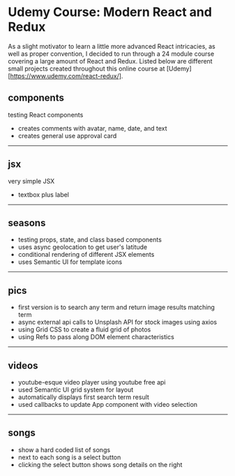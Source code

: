 # Udemy Course: Modern React and Redux

As a slight motivator to learn a little more advanced React intricacies, as well as proper convention, I decided to run through a 24 module course covering a large amount of React and Redux. Listed below are different small projects created throughout this online course at [Udemy][https://www.udemy.com/react-redux/].

## components

testing React components

- creates comments with avatar, name, date, and text
- creates general use approval card

---

## jsx

very simple JSX

- textbox plus label

---

## seasons

- testing props, state, and class based components
- uses async geolocation to get user's latitude
- conditional rendering of different JSX elements
- uses Semantic UI for template icons

---

## pics

- first version is to search any term and return image results matching term
- async external api calls to Unsplash API for stock images using axios
- using Grid CSS to create a fluid grid of photos
- using Refs to pass along DOM element characteristics

---

## videos

- youtube-esque video player using youtube free api
- used Semantic UI grid system for layout
- automatically displays first search term result
- used callbacks to update App component with video selection

---

## songs

- show a hard coded list of songs
- next to each song is a select button
- clicking the select button shows song details on the right

